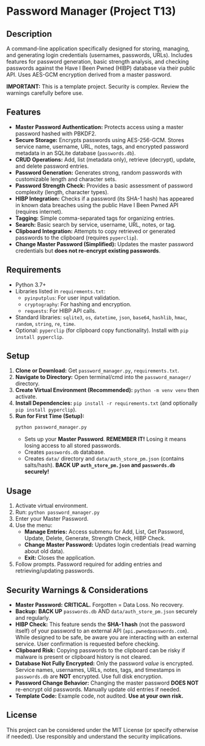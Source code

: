 # Password Manager (Project T13)

## Description

A command-line application specifically designed for storing, managing, and generating login credentials (usernames, passwords, URLs). Includes features for password generation, basic strength analysis, and checking passwords against the Have I Been Pwned (HIBP) database via their public API. Uses AES-GCM encryption derived from a master password.

**IMPORTANT:** This is a template project. Security is complex. Review the warnings carefully before use.

## Features

*   **Master Password Authentication:** Protects access using a master password hashed with PBKDF2.
*   **Secure Storage:** Encrypts passwords using AES-256-GCM. Stores service name, username, URL, notes, tags, and encrypted password metadata in an SQLite database (`passwords.db`).
*   **CRUD Operations:** Add, list (metadata only), retrieve (decrypt), update, and delete password entries.
*   **Password Generation:** Generates strong, random passwords with customizable length and character sets.
*   **Password Strength Check:** Provides a basic assessment of password complexity (length, character types).
*   **HIBP Integration:** Checks if a password (its SHA-1 hash) has appeared in known data breaches using the public Have I Been Pwned API (requires internet).
*   **Tagging:** Simple comma-separated tags for organizing entries.
*   **Search:** Basic search by service, username, URL, notes, or tag.
*   **Clipboard Integration:** Attempts to copy retrieved or generated passwords to the clipboard (requires `pyperclip`).
*   **Change Master Password (Simplified):** Updates the master password credentials but **does not re-encrypt existing passwords**.

## Requirements

*   Python 3.7+
*   Libraries listed in `requirements.txt`:
    *   `pyinputplus`: For user input validation.
    *   `cryptography`: For hashing and encryption.
    *   `requests`: For HIBP API calls.
*   Standard libraries: `sqlite3`, `os`, `datetime`, `json`, `base64`, `hashlib`, `hmac`, `random`, `string`, `re`, `time`.
*   Optional: `pyperclip` (for clipboard copy functionality). Install with `pip install pyperclip`.

## Setup

1.  **Clone or Download:** Get `password_manager.py`, `requirements.txt`.
2.  **Navigate to Directory:** Open terminal/cmd into the `password_manager/` directory.
3.  **Create Virtual Environment (Recommended):** `python -m venv venv` then activate.
4.  **Install Dependencies:** `pip install -r requirements.txt` (and optionally `pip install pyperclip`).
5.  **Run for First Time (Setup):**
    ```bash
    python password_manager.py
    ```
    *   Sets up your **Master Password**. **REMEMBER IT!** Losing it means losing access to all stored passwords.
    *   Creates `passwords.db` database.
    *   Creates `data/` directory and `data/auth_store_pm.json` (contains salts/hash). **BACK UP `auth_store_pm.json` and `passwords.db` securely!**

## Usage

1.  Activate virtual environment.
2.  Run: `python password_manager.py`
3.  Enter your Master Password.
4.  Use the menu:
    *   **Manage Entries:** Access submenu for Add, List, Get Password, Update, Delete, Generate, Strength Check, HIBP Check.
    *   **Change Master Password:** Updates login credentials (read warning about old data).
    *   **Exit:** Closes the application.
5.  Follow prompts. Password required for adding entries and retrieving/updating passwords.

## Security Warnings & Considerations

*   **Master Password:** **CRITICAL.** Forgotten = Data Loss. No recovery.
*   **Backup:** **BACK UP** `passwords.db` AND `data/auth_store_pm.json` securely and regularly.
*   **HIBP Check:** This feature sends the **SHA-1 hash** (not the password itself) of your password to an external API (`api.pwnedpasswords.com`). While designed to be safe, be aware you are interacting with an external service. User confirmation is requested before checking.
*   **Clipboard Risk:** Copying passwords to the clipboard can be risky if malware is present or clipboard history is not cleared.
*   **Database Not Fully Encrypted:** Only the password *value* is encrypted. Service names, usernames, URLs, notes, tags, and timestamps in `passwords.db` are **NOT** encrypted. Use full disk encryption.
*   **Password Change Behavior:** Changing the master password **DOES NOT** re-encrypt old passwords. Manually update old entries if needed.
*   **Template Code:** Example code, not audited. **Use at your own risk.**

## License

This project can be considered under the MIT License (or specify otherwise if needed). Use responsibly and understand the security implications.